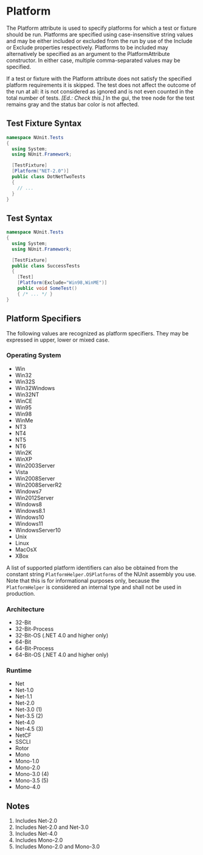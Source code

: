# Platform

The Platform attribute is used to specify platforms for which a test or fixture should be run. Platforms are specified
using case-insensitive string values and may be either included or excluded from the run by use of the Include or
Exclude properties respectively. Platforms to be included may alternatively be specified as an argument to the
PlatformAttribute constructor. In either case, multiple comma-separated values may be specified.

If a test or fixture with the Platform attribute does not satisfy the specified platform requirements it is skipped. The
test does not affect the outcome of the run at all: it is not considered as ignored and is not even counted in the total
number of tests. _[Ed.: Check this.]_ In the gui, the tree node for the test remains gray and the status bar color is
not affected.

## Test Fixture Syntax

```csharp
namespace NUnit.Tests
{
  using System;
  using NUnit.Framework;

  [TestFixture]
  [Platform("NET-2.0")]
  public class DotNetTwoTests
  {
    // ...
  }
}
```

## Test Syntax

```csharp
namespace NUnit.Tests
{
  using System;
  using NUnit.Framework;

  [TestFixture]
  public class SuccessTests
  {
    [Test]
    [Platform(Exclude="Win98,WinME")]
    public void SomeTest()
    { /* ... */ }
}
```

## Platform Specifiers

The following values are recognized as platform specifiers. They may be expressed in upper, lower or mixed case.

### Operating System

* Win
* Win32
* Win32S
* Win32Windows
* Win32NT
* WinCE
* Win95
* Win98
* WinMe
* NT3
* NT4
* NT5
* NT6
* Win2K
* WinXP
* Win2003Server
* Vista
* Win2008Server
* Win2008ServerR2
* Windows7
* Win2012Server
* Windows8
* Windows8.1
* Windows10
* Windows11
* WindowsServer10
* Unix
* Linux
* MacOsX
* XBox

A list of supported platform identifiers can also be obtained from the constant string `PlatformHelper.OSPlatforms` of
the NUnit assembly you use. Note that this is for informational purposes only, because the `PlatformHelper` is
considered an internal type and shall not be used in production.

### Architecture

* 32-Bit
* 32-Bit-Process
* 32-Bit-OS (.NET 4.0 and higher only)
* 64-Bit
* 64-Bit-Process
* 64-Bit-OS (.NET 4.0 and higher only)

### Runtime

* Net
* Net-1.0
* Net-1.1
* Net-2.0
* Net-3.0 (1)
* Net-3.5 (2)
* Net-4.0
* Net-4.5 (3)
* NetCF
* SSCLI
* Rotor
* Mono
* Mono-1.0
* Mono-2.0
* Mono-3.0 (4)
* Mono-3.5 (5)
* Mono-4.0

## Notes

1. Includes Net-2.0
2. Includes Net-2.0 and Net-3.0
3. Includes Net-4.0
4. Includes Mono-2.0
5. Includes Mono-2.0 and Mono-3.0
